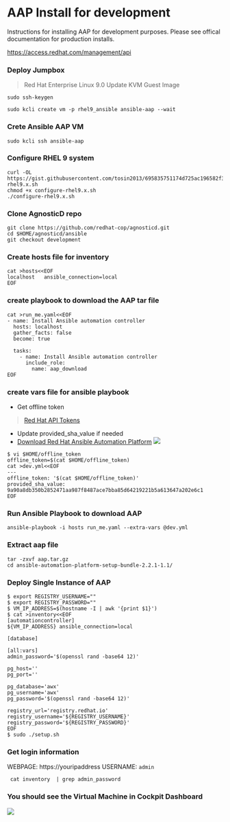 # AAP Install for development

Instructions for installing AAP for development purposes. Please see offical documentation for production installs.

https://access.redhat.com/management/api

### Deploy Jumpbox
> Red Hat Enterprise Linux 9.0 Update KVM Guest Image
```
sudo ssh-keygen

sudo kcli create vm -p rhel9_ansible ansible-aap --wait
```

### Crete Ansible AAP VM
```
sudo kcli ssh ansible-aap
```

### Configure RHEL 9 system
```        
curl -OL https://gist.githubusercontent.com/tosin2013/695835751174d725ac196582f3822137/raw/8bc48c73781fc744fbb1999ae7aeac7df3441c43/configure-rhel9.x.sh
chmod +x configure-rhel9.x.sh
./configure-rhel9.x.sh

```

### Clone AgnosticD repo
```                     
git clone https://github.com/redhat-cop/agnosticd.git
cd $HOME/agnosticd/ansible
git checkout development
```

### Create hosts file for inventory
```
cat >hosts<<EOF
localhost   ansible_connection=local
EOF
```

### create playbook to download the AAP tar file
```
cat >run_me.yaml<<EOF
- name: Install Ansible automation controller
  hosts: localhost
  gather_facts: false
  become: true

  tasks:
    - name: Install Ansible automation controller
      include_role:
        name: aap_download                     
EOF
```                    
                      
### create vars file for ansible playbook 
* Get offline token
> [Red Hat API Tokens](https://access.redhat.com/management/api)
* Update provided_sha_value if needed
* [Download Red Hat Ansible Automation Platform](https://access.redhat.com/downloads/content/480/ver=2.2/rhel---9/2.2/x86_64/product-software)
![](https://i.imgur.com/E8RQ2E3.png)

```
$ vi $HOME/offline_token
offline_token=$(cat $HOME/offline_token)
cat >dev.yml<<EOF
---
offline_token: '$(cat $HOME/offline_token)'
provided_sha_value: 9a90a8db350b2852471aa987f8487ace7bba85d64219221b5a613647a202e6c1
EOF

```

### Run Ansible Playbook to download AAP
```
ansible-playbook -i hosts run_me.yaml --extra-vars @dev.yml
```
### Extract aap file
```
tar -zxvf aap.tar.gz 
cd ansible-automation-platform-setup-bundle-2.2.1-1.1/
```
### Deploy Single Instance of AAP
```
$ export REGISTRY_USERNAME=""
$ export REGISTRY_PASSWORD=""
$ VM_IP_ADDRESS=$(hostname -I | awk '{print $1}')
$ cat >inventory<<EOF
[automationcontroller]
${VM_IP_ADDRESS} ansible_connection=local

[database]

[all:vars]
admin_password='$(openssl rand -base64 12)'

pg_host=''
pg_port=''

pg_database='awx'
pg_username='awx'
pg_password='$(openssl rand -base64 12)'

registry_url='registry.redhat.io'
registry_username='${REGISTRY_USERNAME}'
registry_password='${REGISTRY_PASSWORD}'
EOF
$ sudo ./setup.sh
```

### Get login information 
WEBPAGE: https://youripaddress
USERNAME: `admin`
```
 cat inventory  | grep admin_password
```

### You should see the Virtual Machine in Cockpit Dashboard
![](https://i.imgur.com/zR7pAed.png)
